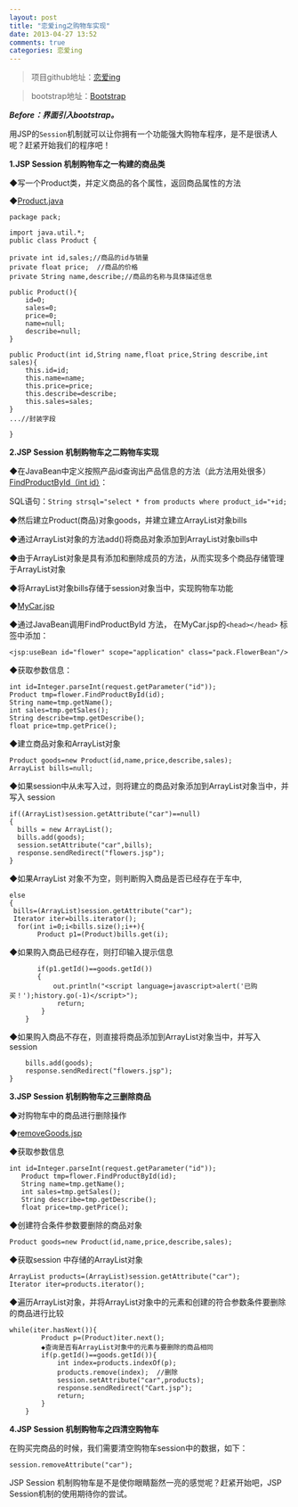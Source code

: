 ```yaml
---
layout: post
title: "恋爱ing之购物车实现"
date: 2013-04-27 13:52
comments: true
categories: 恋爱ing
---
```

>项目github地址：[恋爱ing ](https://github.com/dinglixiang/Shopping)

>bootstrap地址：[Bootstrap](http://xiemin.me/bootstrap-2.3.0/)

***Before：界面引入bootstrap。***


用JSP的`Session`机制就可以让你拥有一个功能强大购物车程序，是不是很诱人呢？赶紧开始我们的程序吧！

**1.JSP Session 机制购物车之一构建的商品类**

◆写一个Product类，并定义商品的各个属性，返回商品属性的方法

◆[Product.java](https://github.com/dinglixiang/Shopping/blob/master/src/java/pack/Product.java)


    package pack;

    import java.util.*;
    public class Product {
    
    private int id,sales;//商品的id与销量
    private float price;  //商品的价格
    private String name,describe;//商品的名称与具体描述信息
    
    public Product(){
        id=0;
        sales=0;
        price=0;
        name=null;
        describe=null;
    }
    
    public Product(int id,String name,float price,String describe,int sales){
        this.id=id;
        this.name=name;
        this.price=price;
        this.describe=describe;
        this.sales=sales;
    }
    ...//封装字段  
    
    }

 
**2.JSP Session 机制购物车之二购物车实现**

◆在JavaBean中定义按照产品id查询出产品信息的方法（此方法用处很多）[FindProductById（int id）](https://github.com/dinglixiang/Shopping/blob/master/src/java/pack/FlowerBean.java)：
 
SQL语句：`String strsql="select * from products where product_id="+id;`
            

◆然后建立Product(商品)对象goods，并建立建立ArrayList对象bills

◆通过ArrayList对象的方法add()将商品对象添加到ArrayList对象bills中

◆由于ArrayList对象是具有添加和删除成员的方法，从而实现多个商品存储管理于ArrayList对象

◆将ArrayList对象bills存储于session对象当中，实现购物车功能

◆[MyCar.jsp](https://github.com/dinglixiang/Shopping/blob/master/web/MyCar.jsp)
 
 
◆通过JavaBean调用FindProductById 方法，
在MyCar.jsp的`<head></head>` 标签中添加：

`<jsp:useBean id="flower" scope="application" class="pack.FlowerBean"/>`

◆获取参数信息：

    int id=Integer.parseInt(request.getParameter("id")); 
    Product tmp=flower.FindProductById(id);  
    String name=tmp.getName();
    int sales=tmp.getSales();
    String describe=tmp.getDescribe();
    float price=tmp.getPrice();

◆建立商品对象和ArrayList对象

    Product goods=new Product(id,name,price,describe,sales);
    ArrayList bills=null;

◆如果session中从未写入过，则将建立的商品对象添加到ArrayList对象当中，并写入 session

    if((ArrayList)session.getAttribute("car")==null)  
    {  
      bills = new ArrayList();  
      bills.add(goods);  
      session.setAttribute("car",bills);  
      response.sendRedirect("flowers.jsp");  
    }

◆如果ArrayList 对象不为空，则判断购入商品是否已经存在于车中,

    else 
    {  
     bills=(ArrayList)session.getAttribute("car");
     Iterator iter=bills.iterator();
      for(int i=0;i<bills.size();i++){
           Product p1=(Product)bills.get(i);
◆如果购入商品已经存在，则打印输入提示信息

           if(p1.getId()==goods.getId())
           {
               out.println("<script language=javascript>alert('已购买！');history.go(-1)</script>");
                return;
            }
        }

◆如果购入商品不存在，则直接将商品添加到ArrayList对象当中，并写入 session

        bills.add(goods);
        response.sendRedirect("flowers.jsp");
    }


**3.JSP Session 机制购物车之三删除商品**

◆对购物车中的商品进行删除操作

◆[removeGoods.jsp](https://github.com/dinglixiang/Shopping/blob/master/web/removeGoods.jsp)


◆获取参数信息

    int id=Integer.parseInt(request.getParameter("id"));
       Product tmp=flower.FindProductById(id);  
       String name=tmp.getName();
       int sales=tmp.getSales();
       String describe=tmp.getDescribe();
       float price=tmp.getPrice();
◆创建符合条件参数要删除的商品对象

    Product goods=new Product(id,name,price,describe,sales);
         
◆获取session 中存储的ArrayList对象

    ArrayList products=(ArrayList)session.getAttribute("car"); 
    Iterator iter=products.iterator(); 

◆遍历ArrayList对象，并将ArrayList对象中的元素和创建的符合参数条件要删除的商品进行比较

    while(iter.hasNext()){
            Product p=(Product)iter.next();
            ◆查询是否有ArrayList对象中的元素与要删除的商品相同
            if(p.getId()==goods.getId()){
                int index=products.indexOf(p);
                products.remove(index);  //删除
                session.setAttribute("car",products); 
                response.sendRedirect("Cart.jsp"); 
                return;
            }
        }


**4.JSP Session 机制购物车之四清空购物车**

在购买完商品的时候，我们需要清空购物车session中的数据，如下：

`session.removeAttribute("car");`

 
JSP Session 机制购物车是不是使你眼睛豁然一亮的感觉呢？赶紧开始吧，JSP Session机制的使用期待你的尝试。